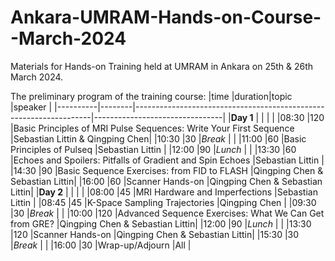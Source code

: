 # Ankara-UMRAM-Hands-on-Course--March-2024
Materials for Hands-on Training held at UMRAM in Ankara on 25th & 26th March 2024.

The preliminary program of the training course: 
|time      |duration|topic                                                              |speaker                         |
|----------|--------|-------------------------------------------------------------------|--------------------------------|
|**Day 1** |        |                                                                   |                                |
|08:30     |120     |Basic Principles of MRI Pulse Sequences: Write Your First Sequence |Sebastian Littin & Qingping Chen|
|10:30     |30      |*Break*                                                            |                                |
|11:00     |60      |Basic Principles of Pulseq                                         |Sebastian Littin                |
|12:00     |90      |*Lunch*                                                            |                                |
|13:30     |60      |Echoes and Spoilers: Pitfalls of Gradient and Spin Echoes          |Sebastian Littin                |
|14:30     |90      |Basic Sequence Exercises: from FID to FLASH                        |Qingping Chen & Sebastian Littin|
|16:00     |60      |Scanner Hands-on                                                   |Qingping Chen & Sebastian Littin|
|**Day 2** |        |                                                                   |                                |
|08:00     |45      |MRI Hardware and Imperfections                                     |Sebastian Littin                |
|08:45     |45      |K-Space Sampling Trajectories                                      |Qingping Chen                   |
|09:30     |30      |*Break*                                                            |                                |
|10:00     |120     |Advanced Sequence Exercises: What We Can Get from GRE?             |Qingping Chen & Sebastian Littin|
|12:00     |90      |*Lunch*                                                            |                                |
|13:30     |120     |Scanner Hands-on                                                   |Qingping Chen & Sebastian Littin|
|15:30     |30      |*Break*                                                            |                                |
|16:00     |30      |Wrap-up/Adjourn                                                    |All                             |
